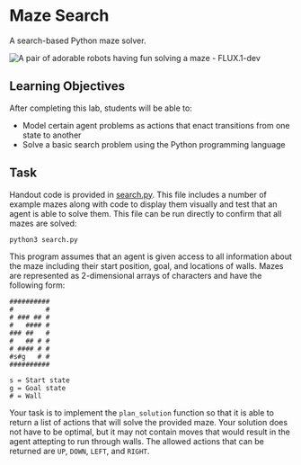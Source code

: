 Maze Search
===========

A search-based Python maze solver.

![A pair of adorable robots having fun solving a maze - FLUX.1-dev](https://github.com/user-attachments/assets/c8409a36-ef04-4f77-b854-fb235588754e)

Learning Objectives
-------------------

After completing this lab, students will be able to:

- Model certain agent problems as actions that enact transitions from one state to another
- Solve a basic search problem using the Python programming language

Task
----

Handout code is provided in [search.py](search.py). This file includes a number of example mazes along with code to display them visually and test that an agent is able to solve them. This file can be run directly to confirm that all mazes are solved:

```sh
python3 search.py
```

This program assumes that an agent is given access to all information about the maze including their start position, goal, and locations of walls. Mazes are represented as 2-dimensional arrays of characters and have the following form:

```
##########
#        #
# ### ## #
#   #### #
### ##   #
#   ## # #
# #### # #
#s#g   # #
##########

s = Start state
g = Goal state
# = Wall
```

Your task is to implement the `plan_solution` function so that it is able to return a list of actions that will solve the provided maze. Your solution does not have to be optimal, but it may not contain moves that would result in the agent attepting to run through walls. The allowed actions that can be returned are `UP`, `DOWN`, `LEFT`, and `RIGHT`.
